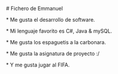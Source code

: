 \# Fichero de Emmanuel



\* Me gusta el desarrollo de software.

\* Mi lenguaje favorito es C#, Java \& mySQL.

\* Me gusta los espaguetis a la carbonara.

\* Me gusta la asignatura de proyecto :/

\* Y me gusta jugar al FIFA.